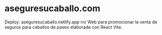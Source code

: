 # aseguresucaballo.com
Deploy: aseguresucaballo.netlify.app rn/
Web para promocionar la venta de seguros para caballos de paseo elaborada con React Vite.
